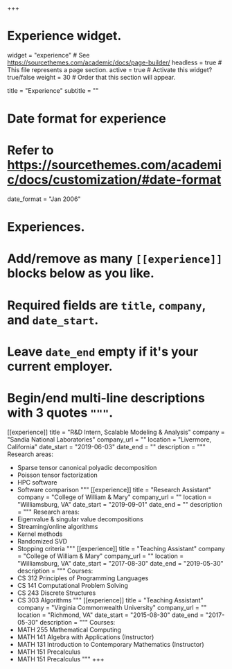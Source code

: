 +++
# Experience widget.
widget = "experience"  # See https://sourcethemes.com/academic/docs/page-builder/
headless = true  # This file represents a page section.
active = true  # Activate this widget? true/false
weight = 30  # Order that this section will appear.

title = "Experience"
subtitle = ""

# Date format for experience
#   Refer to https://sourcethemes.com/academic/docs/customization/#date-format
date_format = "Jan 2006"

# Experiences.
#   Add/remove as many `[[experience]]` blocks below as you like.
#   Required fields are `title`, `company`, and `date_start`.
#   Leave `date_end` empty if it's your current employer.
#   Begin/end multi-line descriptions with 3 quotes `"""`.
[[experience]]
  title = "R&D Intern, Scalable Modeling & Analysis"
  company = "Sandia National Laboratories"
  company_url = ""
  location = "Livermore, California"
  date_start = "2019-06-03"
  date_end = ""
  description = """
  Research areas:
  * Sparse tensor canonical polyadic decomposition
  * Poisson tensor factorization
  * HPC software
  * Software comparison
  """
[[experience]]
  title = "Research Assistant"
  company = "College of William & Mary"
  company_url = ""
  location = "Williamsburg, VA"
  date_start = "2019-09-01"
  date_end = ""
  description = """
  Research areas:
  * Eigenvalue & singular value decompositions
  * Streaming/online algorithms
  * Kernel methods
  * Randomized SVD
  * Stopping criteria
  """
[[experience]]
  title = "Teaching Assistant"
  company = "College of William & Mary"
  company_url = ""
  location = "Williamsburg, VA"
  date_start = "2017-08-30"
  date_end = "2019-05-30"
  description = """
  Courses:
  * CS 312 Principles of Programming Languages
  * CS 141 Computational Problem Solving
  * CS 243 Discrete Structures
  * CS 303 Algorithms
"""
[[experience]]
  title = "Teaching Assistant"
  company = "Virginia Commonwealth University"
  company_url = ""
  location = "Richmond, VA"
  date_start = "2015-08-30"
  date_end = "2017-05-30"
  description = """
  Courses:
  * MATH 255 Mathematical Computing
  * MATH 141 Algebra with Applications (Instructor)
  * MATH 131 Introduction to Contemporary Mathematics (Instructor)
  * MATH 151 Precalculus
  * MATH 151 Precalculus
"""
+++
